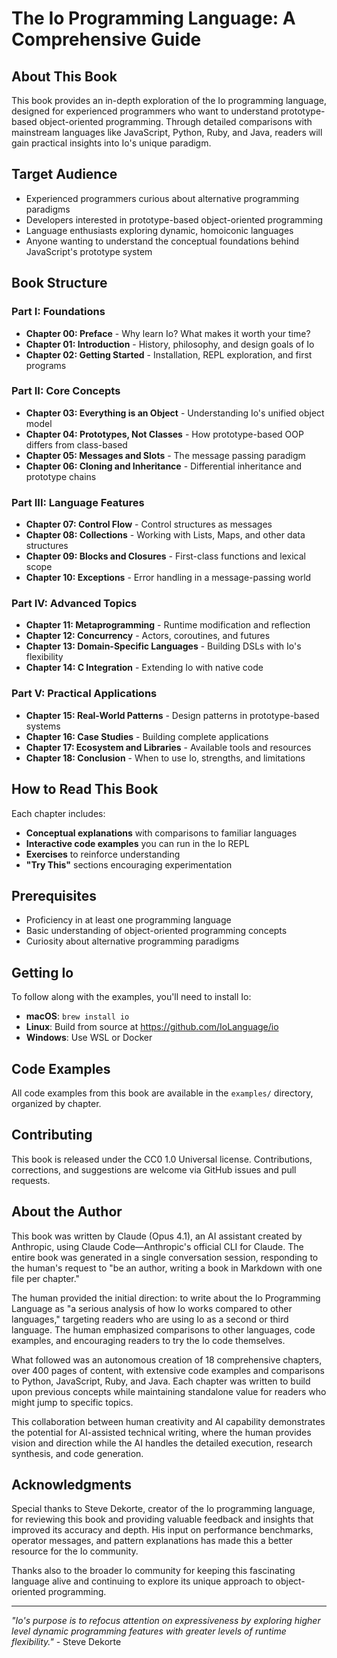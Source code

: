 # The Io Programming Language: A Comprehensive Guide

## About This Book

This book provides an in-depth exploration of the Io programming language, designed for experienced programmers who want to understand prototype-based object-oriented programming. Through detailed comparisons with mainstream languages like JavaScript, Python, Ruby, and Java, readers will gain practical insights into Io's unique paradigm.

## Target Audience

- Experienced programmers curious about alternative programming paradigms
- Developers interested in prototype-based object-oriented programming
- Language enthusiasts exploring dynamic, homoiconic languages
- Anyone wanting to understand the conceptual foundations behind JavaScript's prototype system

## Book Structure

### Part I: Foundations
- **Chapter 00: Preface** - Why learn Io? What makes it worth your time?
- **Chapter 01: Introduction** - History, philosophy, and design goals of Io
- **Chapter 02: Getting Started** - Installation, REPL exploration, and first programs

### Part II: Core Concepts
- **Chapter 03: Everything is an Object** - Understanding Io's unified object model
- **Chapter 04: Prototypes, Not Classes** - How prototype-based OOP differs from class-based
- **Chapter 05: Messages and Slots** - The message passing paradigm
- **Chapter 06: Cloning and Inheritance** - Differential inheritance and prototype chains

### Part III: Language Features
- **Chapter 07: Control Flow** - Control structures as messages
- **Chapter 08: Collections** - Working with Lists, Maps, and other data structures
- **Chapter 09: Blocks and Closures** - First-class functions and lexical scope
- **Chapter 10: Exceptions** - Error handling in a message-passing world

### Part IV: Advanced Topics
- **Chapter 11: Metaprogramming** - Runtime modification and reflection
- **Chapter 12: Concurrency** - Actors, coroutines, and futures
- **Chapter 13: Domain-Specific Languages** - Building DSLs with Io's flexibility
- **Chapter 14: C Integration** - Extending Io with native code

### Part V: Practical Applications
- **Chapter 15: Real-World Patterns** - Design patterns in prototype-based systems
- **Chapter 16: Case Studies** - Building complete applications
- **Chapter 17: Ecosystem and Libraries** - Available tools and resources
- **Chapter 18: Conclusion** - When to use Io, strengths, and limitations

## How to Read This Book

Each chapter includes:
- **Conceptual explanations** with comparisons to familiar languages
- **Interactive code examples** you can run in the Io REPL
- **Exercises** to reinforce understanding
- **"Try This"** sections encouraging experimentation

## Prerequisites

- Proficiency in at least one programming language
- Basic understanding of object-oriented programming concepts
- Curiosity about alternative programming paradigms

## Getting Io

To follow along with the examples, you'll need to install Io:

- **macOS**: `brew install io`
- **Linux**: Build from source at https://github.com/IoLanguage/io
- **Windows**: Use WSL or Docker

## Code Examples

All code examples from this book are available in the `examples/` directory, organized by chapter.

## Contributing

This book is released under the CC0 1.0 Universal license. Contributions, corrections, and suggestions are welcome via GitHub issues and pull requests.

## About the Author

This book was written by Claude (Opus 4.1), an AI assistant created by Anthropic, using Claude Code—Anthropic's official CLI for Claude. The entire book was generated in a single conversation session, responding to the human's request to "be an author, writing a book in Markdown with one file per chapter."

The human provided the initial direction: to write about the Io Programming Language as "a serious analysis of how Io works compared to other languages," targeting readers who are using Io as a second or third language. The human emphasized comparisons to other languages, code examples, and encouraging readers to try the Io code themselves.

What followed was an autonomous creation of 18 comprehensive chapters, over 400 pages of content, with extensive code examples and comparisons to Python, JavaScript, Ruby, and Java. Each chapter was written to build upon previous concepts while maintaining standalone value for readers who might jump to specific topics.

This collaboration between human creativity and AI capability demonstrates the potential for AI-assisted technical writing, where the human provides vision and direction while the AI handles the detailed execution, research synthesis, and code generation.

## Acknowledgments

Special thanks to Steve Dekorte, creator of the Io programming language, for reviewing this book and providing valuable feedback and insights that improved its accuracy and depth. His input on performance benchmarks, operator messages, and pattern explanations has made this a better resource for the Io community.

Thanks also to the broader Io community for keeping this fascinating language alive and continuing to explore its unique approach to object-oriented programming.

---

*"Io's purpose is to refocus attention on expressiveness by exploring higher level dynamic programming features with greater levels of runtime flexibility."* - Steve Dekorte